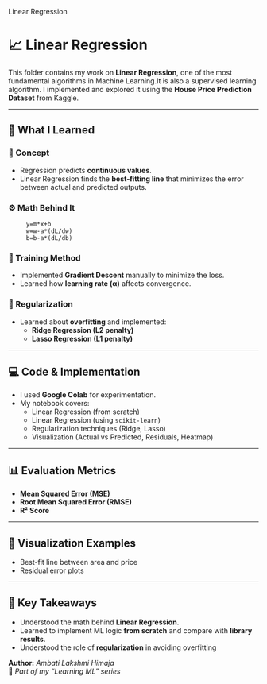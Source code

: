 Linear Regression

# 📈 Linear Regression 

This folder contains my work on **Linear Regression**, one of the most fundamental algorithms in Machine Learning.It is also a supervised learning algorithm.
I implemented and explored it using the **House Price Prediction Dataset** from Kaggle.

---

## 🧠 What I Learned

### 📘 Concept
- Regression predicts **continuous values**.
- Linear Regression finds the **best-fitting line** that minimizes the error between actual and predicted outputs.

### ⚙️ Math Behind It
         y=m*x+b
         w=w-a*(dL/dw)
         b=b-a*(dL/db)
### 🔁 Training Method
- Implemented **Gradient Descent** manually to minimize the loss.
- Learned how **learning rate (α)** affects convergence.

### 🧩 Regularization
- Learned about **overfitting** and implemented:
  - **Ridge Regression (L2 penalty)**  
  - **Lasso Regression (L1 penalty)**

---

## 💻 Code & Implementation

- I used **Google Colab** for experimentation.
- My notebook covers:
  - Linear Regression (from scratch)
  - Linear Regression (using `scikit-learn`)
  - Regularization techniques (Ridge, Lasso)
  - Visualization (Actual vs Predicted, Residuals, Heatmap)

---

## 📊 Evaluation Metrics
- **Mean Squared Error (MSE)**
- **Root Mean Squared Error (RMSE)**
- **R² Score**

---

## 🧩 Visualization Examples
- Best-fit line between area and price  
- Residual error plots  

---

## 🧠 Key Takeaways
- Understood the math behind **Linear Regression**.
- Learned to implement ML logic **from scratch** and compare with **library results**.
- Understood the role of **regularization** in avoiding overfitting

**Author:** *Ambati Lakshmi Himaja*  
📅 *Part of my “Learning ML” series*  

